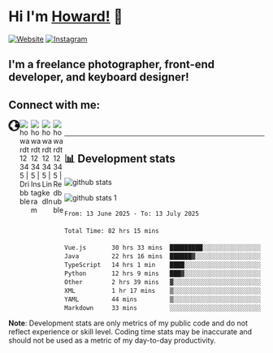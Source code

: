 # Hi I'm [Howard!][website] 👋

[![Website](https://img.shields.io/website?label=howardt12345.com&style=for-the-badge&url=https%3A%2F%2Fhowardt12345.com)](https://howardt12345.com)
[![Instagram](https://img.shields.io/badge/instagram-%23E4405F.svg?&style=for-the-badge&logo=instagram&logoColor=white)](https://instagram.com/howardt12345)

I'm a freelance photographer, front-end developer, and keyboard designer!
---

## Connect with me:

[<img align="left" alt="howardt12345.com" width="22px" src="https://raw.githubusercontent.com/iconic/open-iconic/master/svg/globe.svg" />][website]
[<img align="left" alt="howardt12345 | Dribbble" width="22px" src="https://cdn.jsdelivr.net/npm/simple-icons@v3/icons/dribbble.svg" />][dribbble]
[<img align="left" alt="howardt12345 | Instagram" width="22px" src="https://cdn.jsdelivr.net/npm/simple-icons@v3/icons/instagram.svg" />][instagram]
[<img align="left" alt="howardt12345 | LinkedIn" width="22px" src="https://cdn.jsdelivr.net/npm/simple-icons@v3/icons/linkedin.svg" />][linkedin]
[<img align="left" alt="howardt12345 | Redbubble" width="22px" src="https://cdn.jsdelivr.net/npm/simple-icons@v3/icons/redbubble.svg" />][redbubble]

<br />

---

## 📊 Development stats

![github stats](https://github-readme-stats.vercel.app/api?username=howardt12345&show_icons=true&hide_border=true&theme=dark&hide=contribs,issues)

![github stats 1](https://github-readme-stats.vercel.app/api/top-langs?username=howardt12345&langs_count=8&show_icons=true&hide_border=true&theme=dark&layout=compact)

<!--START_SECTION:waka-->

```txt
From: 13 June 2025 - To: 13 July 2025

Total Time: 82 hrs 15 mins

Vue.js       30 hrs 33 mins  █████████░░░░░░░░░░░░░░░░   35.98 %
Java         22 hrs 16 mins  ██████▓░░░░░░░░░░░░░░░░░░   26.23 %
TypeScript   14 hrs 1 min    ████░░░░░░░░░░░░░░░░░░░░░   16.51 %
Python       12 hrs 9 mins   ███▓░░░░░░░░░░░░░░░░░░░░░   14.31 %
Other        2 hrs 39 mins   ▓░░░░░░░░░░░░░░░░░░░░░░░░   03.14 %
XML          1 hr 17 mins    ▒░░░░░░░░░░░░░░░░░░░░░░░░   01.53 %
YAML         44 mins         ▒░░░░░░░░░░░░░░░░░░░░░░░░   00.88 %
Markdown     33 mins         ░░░░░░░░░░░░░░░░░░░░░░░░░   00.66 %
```

<!--END_SECTION:waka-->

**Note**: Development stats are only metrics of my public code and do not reflect experience or skill level. Coding time stats may be inaccurate and should not be used as a metric of my day-to-day productivity.

[website]: https://howardt12345.com
[dribbble]: https://dribbble.com/howardt12345
[instagram]: https://instagram.com/howardt12345
[linkedin]: https://linkedin.com/in/howardt12345
[redbubble]: https://www.redbubble.com/people/howardt12345/

